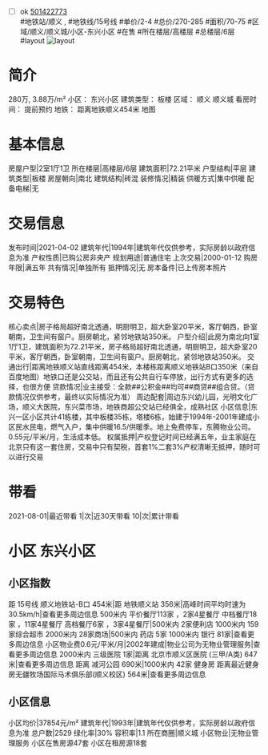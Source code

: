 - [ ] ok [501422773](https://bj.5i5j.com/ershoufang/501422773.html)  
 #地铁站/顺义 ,  #地铁线/15号线
#单价/2-4 #总价/270-285 #面积/70-75   #区域/顺义/顺义城/小区-东兴小区 #在售 #所在楼层/高楼层 #总楼层/6层 #layout 
![layout](http://image2a.5i5j.com/bdir/layout/ca7b596d9fbb4fc2901af5c9dd27c657.jpg_P5.jpg) 
# 简介 
 280万,  3.88万/m² 
小区： 东兴小区
建筑类型： 板楼
区域： 顺义 顺义城
看房时间： 提前预约
地铁： 距离地铁顺义454米 地图
# 基本信息 
 房屋户型|2室1厅1卫
所在楼层|高楼层/6层
建筑面积|72.21平米
户型结构|平层
建筑类型|板楼
房屋朝向|南北
建筑结构|砖混
装修情况|精装
供暖方式|集中供暖
配备电梯|无
# 交易信息 
 发布时间|2021-04-02
建筑年代|1994年|建筑年代仅供参考，实际房龄以政府信息为准
产权性质|已购公房非央产
规划用途|普通住宅
上次交易|2000-01-12
购房年限|满五年
共有情况|单独所有
抵押情况|无
房本备件|已上传房本照片
# 交易特色 
 核心卖点|房子格局超好南北透通，明厨明卫，超大卧室20平米，客厅朝西，卧室朝南，卫生间有窗户。厨房朝北，紧邻地铁站350米。
户型介绍|此房为南北向1室1厅1卫，建筑面积为72.21平米，房子格局超好南北透通，明厨明卫，超大卧室20平米，客厅朝西，卧室朝南，卫生间有窗户。厨房朝北，紧邻地铁站350米。
交通出行|距离地铁顺义站直线距离454米，本楼栋距离顺义地铁站B口350米（来自百度地图）地铁口还是公交站，而且还有公共自行车停放，出行方式有更多的选择，也很方便
贷款情况|业主接受：全款##公积金##均可##商贷##组合贷。（贷款情况仅供参考，最终以实际情况为准）
周边配套|周边东兴幼儿园，光明文化广场，顺义大医院，东兴菜市场，地铁商超公交站已经俱全，成熟社区
小区信息|东兴一区小区共计41栋楼，其中板楼35栋，塔楼6栋，始建于1994年-2001年建成小区民水民电，燃气入户，集中供暖16.5/供暖季。地上免费停车，东腾物业公司。0.55元/平米/月，生活成本低。
权属抵押|产权登记时间已经满五年，业主家庭在北京只有这一套住房，交易中只有契税，首套1%二套3%产权清晰无抵押，随时可以进行交易
# 带看 
 2021-08-01|最近带看	 1|次|近30天带看	 10|次|累计带看
# 小区 东兴小区
## 小区指数 
 距 15号线 顺义地铁站-B口 454米|距 地铁顺义站 356米|高峰时间平均时速为30.5km/h|查看更多周边信息
500米内 平价餐厅113家 ，2家4星餐厅
中档餐厅18家 ，11家4星餐厅
高档餐厅6家 ，3家4星餐厅|500米内 2家便利店
1000米内 159家综合超市
2000米内 28家商场|500米内 药店 5家
1000米内 银行 81家|查看更多周边信息
小区物业费0.6元/平米/月|2002年建成|物业公司为无物业管理服务|查看更多周边信息
2000米内 三级医院 1家|距离 北京市顺义区医院 (三甲/A类) 647米|查看更多周边信息
距离 减河公园 690米|1000米内 42家 健身房
距离最近健身房无疆牧场国际马术俱乐部(顺义校区) 564米|查看更多周边信息
## 小区信息 
 小区均价|37854元/m²
建筑年代|1993年|建筑年代仅供参考，实际房龄以政府信息为准
总户数|2529
绿化率|30%
容积率|1.1
所在商圈|顺义城
小区物业|无物业管理服务
小区在售房源47套
小区在租房源18套
